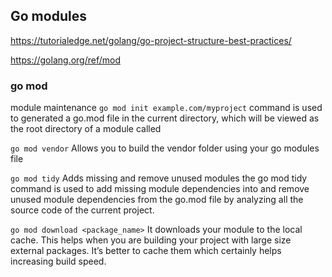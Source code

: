 


Go modules
----------

https://tutorialedge.net/golang/go-project-structure-best-practices/

https://golang.org/ref/mod

### go mod

module maintenance
`go mod init example.com/myproject` command is used to generated a go.mod file in the current directory, which will be viewed as the root directory of a module called

`go mod vendor`
Allows you to build the vendor folder using your go modules file

`go mod tidy`
Adds missing and remove unused modules
the go mod tidy command is used to add missing module dependencies into and remove unused module dependencies from the go.mod file by analyzing all the source code of the current project.

`go mod download <package_name>`
It downloads your module to the local cache. This helps when you are building your project with large size external packages. It’s better to cache them which certainly helps increasing build speed.
